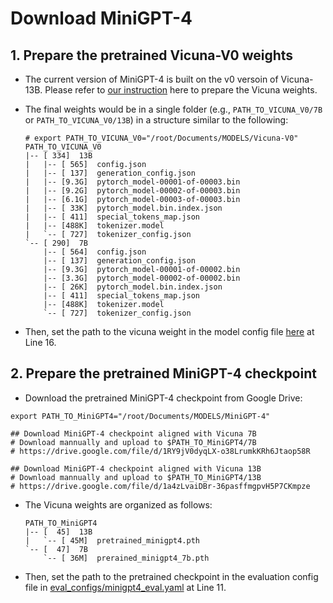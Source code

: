 # Download MiniGPT-4

## 1. Prepare the pretrained Vicuna-V0 weights

- The current version of MiniGPT-4 is built on the v0 versoin of Vicuna-13B. Please refer to [our instruction](https://github.com/X1AOX1A/Demos/blob/main/Vicuna/download_vicuna.md) here to prepare the Vicuna weights. 

- The final weights would be in a single folder (e.g., `PATH_TO_VICUNA_V0/7B` or `PATH_TO_VICUNA_V0/13B`) in a structure similar to the following:

    ```shell
    # export PATH_TO_VICUNA_V0="/root/Documents/MODELS/Vicuna-V0"
    PATH_TO_VICUNA_V0
    |-- [ 334]  13B
    |   |-- [ 565]  config.json
    |   |-- [ 137]  generation_config.json
    |   |-- [9.3G]  pytorch_model-00001-of-00003.bin
    |   |-- [9.2G]  pytorch_model-00002-of-00003.bin
    |   |-- [6.1G]  pytorch_model-00003-of-00003.bin
    |   |-- [ 33K]  pytorch_model.bin.index.json
    |   |-- [ 411]  special_tokens_map.json
    |   |-- [488K]  tokenizer.model
    |   `-- [ 727]  tokenizer_config.json
    `-- [ 290]  7B
        |-- [ 564]  config.json
        |-- [ 137]  generation_config.json
        |-- [9.3G]  pytorch_model-00001-of-00002.bin
        |-- [3.3G]  pytorch_model-00002-of-00002.bin
        |-- [ 26K]  pytorch_model.bin.index.json
        |-- [ 411]  special_tokens_map.json
        |-- [488K]  tokenizer.model
        `-- [ 727]  tokenizer_config.json
    ```

- Then, set the path to the vicuna weight in the model config file [here](https://github.com/X1AOX1A/Demos/blob/main/MiniGPT-4/minigpt4/configs/models/minigpt4.yaml#L16) at Line 16.

## 2. Prepare the pretrained MiniGPT-4 checkpoint

- Download the pretrained MiniGPT-4 checkpoint from Google Drive:

```
export PATH_TO_MiniGPT4="/root/Documents/MODELS/MiniGPT-4"

## Download MiniGPT-4 checkpoint aligned with Vicuna 7B
# Download mannually and upload to $PATH_TO_MiniGPT4/7B
# https://drive.google.com/file/d/1RY9jV0dyqLX-o38LrumkKRh6Jtaop58R

## Download MiniGPT-4 checkpoint aligned with Vicuna 13B
# Download mannually and upload to $PATH_TO_MiniGPT4/13B
# https://drive.google.com/file/d/1a4zLvaiDBr-36pasffmgpvH5P7CKmpze
```

- The Vicuna weights are organized as follows:

    ```shell
    PATH_TO_MiniGPT4
    |-- [  45]  13B
    |   `-- [ 45M]  pretrained_minigpt4.pth
    `-- [  47]  7B
        `-- [ 36M]  prerained_minigpt4_7b.pth
    ```

- Then, set the path to the pretrained checkpoint in the evaluation config file in [eval_configs/minigpt4_eval.yaml](https://github.com/X1AOX1A/Demos/blob/main/MiniGPT-4/eval_configs/minigpt4_eval.yaml#L10) at Line 11.